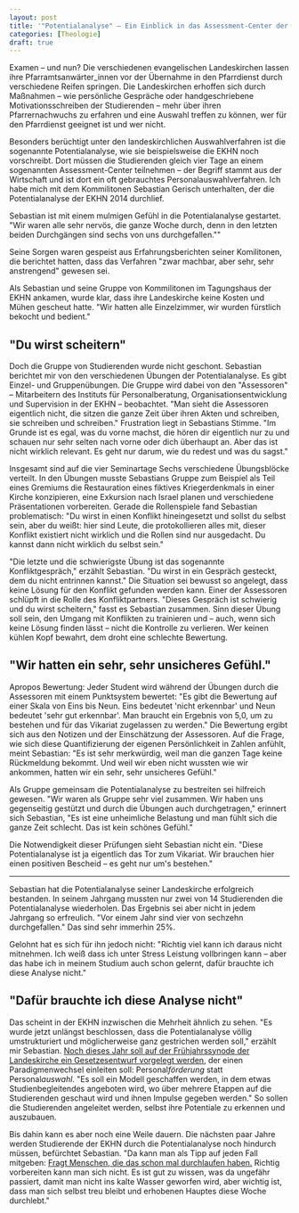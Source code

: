 ```yaml
---
layout: post
title: '"Potentialanalyse" – Ein Einblick in das Assessment-Center der EKHN'
categories: [Theologie]
draft: true
---
```


Examen – und nun? Die verschiedenen evangelischen Landeskirchen lassen ihre Pfarramtsanwärter_innen vor der Übernahme in den Pfarrdienst durch verschiedene Reifen springen. Die Landeskirchen erhoffen sich durch Maßnahmen – wie persönliche Gespräche oder handgeschriebene Motivationsschreiben der Studierenden – mehr über ihren Pfarrernachwuchs zu erfahren und eine Auswahl treffen zu können, wer für den Pfarrdienst geeignet ist und wer nicht.

Besonders berüchtigt unter den landeskirchlichen Auswahlverfahren ist die sogenannte Potentialanalyse, wie sie beispielsweise die EKHN noch vorschreibt. Dort müssen die Studierenden gleich vier Tage an einem sogenannten Assessment-Center teilnehmen – der Begriff stammt aus der Wirtschaft und ist dort ein oft gebrauchtes Personalauswahlverfahren. Ich habe mich mit dem Kommilitonen Sebastian Gerisch unterhalten, der die Potentialanalyse der EKHN 2014 durchlief.

Sebastian ist mit einem mulmigen Gefühl in die Potentialanalyse gestartet. "Wir waren alle sehr nervös, die ganze Woche durch, denn in den letzten beiden Durchgängen sind sechs von uns durchgefallen.""

Seine Sorgen waren gespeist aus Erfahrungsberichten seiner Komilitonen, die berichtet hatten, dass das Verfahren "zwar machbar, aber sehr, sehr anstrengend" gewesen sei. 

Als Sebastian und seine Gruppe von Kommilitonen im Tagungshaus der EKHN ankamen, wurde klar, dass ihre Landeskirche keine Kosten und Mühen gescheut hatte. "Wir hatten alle Einzelzimmer, wir wurden fürstlich bekocht und bedient."

## "Du wirst scheitern"

Doch die Gruppe von Studierenden wurde nicht geschont. Sebastian berichtet mir von den verschiedenen Übungen der Potentialanalyse. Es gibt Einzel- und Gruppenübungen. Die Gruppe wird dabei von den "Assessoren" – Mitarbeitern des Instituts für Personalberatung, Organisationsentwicklung und Supervision in der EKHN  – beobachtet. "Man sieht die Assessoren eigentlich nicht, die sitzen die ganze Zeit über ihren Akten und schreiben, sie schreiben und schreiben." Frustration liegt in Sebastians Stimme. "Im Grunde ist es egal, was du vorne machst, die hören dir eigentlich nur zu und schauen nur sehr selten nach vorne oder dich überhaupt an. Aber das ist nicht wirklich relevant. Es geht nur darum, wie du redest und was du sagst."

Insgesamt sind auf die vier Seminartage Sechs verschiedene Übungsblöcke verteilt. In den Übungen musste Sebastians Gruppe zum Beispiel als Teil eines Gremiums die Restauration eines fiktives Kriegerdenkmals in einer Kirche konzipieren, eine Exkursion nach Israel planen und verschiedene Präsentationen vorbereiten. Gerade die Rollenspiele fand Sebastian problematisch: "Du wirst in einen Konflikt hineingesetzt und sollst du selbst sein, aber du weißt: hier sind Leute, die protokollieren alles mit, dieser Konflikt existiert nicht wirklich und die Rollen sind nur ausgedacht. Du kannst dann nicht wirklich du selbst sein."

"Die letzte und die schwierigste Übung ist das sogenannte Konfliktgespräch," erzählt Sebastian. "Du wirst in ein Gespräch gesteckt, dem du nicht entrinnen kannst." Die Situation sei bewusst so angelegt, dass keine Lösung für den Konflikt gefunden werden kann. Einer der Assessoren schlüpft in die Rolle des Konfliktpartners. "Dieses Gespräch ist schwierig und du wirst scheitern," fasst es Sebastian zusammen. Sinn dieser Übung soll sein, den Umgang mit Konflikten zu trainieren und – auch, wenn sich keine Lösung finden lässt – nicht die Kontrolle zu verlieren. Wer keinen kühlen Kopf bewahrt, dem droht eine schlechte Bewertung.

## "Wir hatten ein sehr, sehr unsicheres Gefühl."

Apropos Bewertung: Jeder Student wird während der Übungen durch die Assessoren mit einem Punktsystem bewertet: "Es gibt die Bewertung auf einer Skala von Eins bis Neun. Eins bedeutet 'nicht erkennbar' und Neun bedeutet 'sehr gut erkennbar'. Man braucht ein Ergebnis von 5,0, um zu bestehen und für das Vikariat zugelassen zu werden." Die Bewertung ergibt sich aus den Notizen und der Einschätzung der Assessoren. Auf die Frage, wie sich diese Quantifizierung der eigenen Persönlichkeit in Zahlen anfühlt, meint Sebastian: "Es ist sehr merkwürdig, weil man die ganzen Tage keine Rückmeldung bekommt.  Und weil wir eben nicht wussten wie wir ankommen, hatten wir ein sehr, sehr unsicheres Gefühl."

Als Gruppe gemeinsam die Potentialanalyse zu bestreiten sei hilfreich gewesen. "Wir waren als Gruppe sehr viel zusammen. Wir haben uns gegenseitig gestützt und durch die Übungen auch durchgetragen," erinnert sich Sebastian, "Es ist eine unheimliche Belastung und man fühlt sich die ganze Zeit schlecht. Das ist kein schönes Gefühl."

Die Notwendigkeit dieser Prüfungen sieht Sebastian nicht ein. "Diese Potentialanalyse ist ja eigentlich das Tor zum Vikariat. Wir brauchen hier einen positiven Bescheid – es geht nur um's bestehen."

-----

Sebastian hat die Potentialanalyse seiner Landeskirche erfolgreich bestanden. In seinem Jahrgang mussten nur zwei von 14 Studierenden die Potentialanalyse wiederholen. Das Ergebnis sei aber nicht in jedem Jahrgang so erfreulich. "Vor einem Jahr sind vier von sechzehn durchgefallen." Das sind sehr immerhin 25%. 

Gelohnt hat es sich für ihn jedoch nicht: "Richtig viel kann ich daraus nicht mitnehmen. Ich weiß dass ich unter Stress Leistung vollbringen kann – aber das habe ich in meinem Studium auch schon gelernt, dafür brauchte ich diese Analyse nicht."

## "Dafür brauchte ich diese Analyse nicht"

Das scheint in der EKHN inzwischen die Mehrheit ähnlich zu sehen. "Es wurde jetzt unlängst beschlossen, dass die Potentialanalyse völlig umstrukturiert und möglicherweise ganz gestrichen werden soll," erzählt mir Sebastian. [Noch dieses Jahr soll auf der Frühjahrssynode der Landeskirche ein Gesetzesentwurf vorgelegt werden](http://ekhn.interseth.de/was-wir-machen/potentialanalyse/), der einen Paradigmenwechsel einleiten soll: Personal*förderung* statt Personal*auswahl*. "Es soll ein Modell geschaffen werden, in dem etwas Studienbegleitendes angeboten wird, wo über mehrere Etappen auf die Studierenden geschaut wird und ihnen Impulse gegeben werden." So sollen die Studierenden angeleitet werden, selbst ihre Potentiale zu erkennen und auszubauen.

Bis dahin kann es aber noch eine Weile dauern. Die nächsten paar Jahre werden Studierende der EKHN durch die Potentialanalyse noch hindurch müssen, befürchtet Sebastian. "Da kann man als Tipp auf jeden Fall mitgeben: [Fragt Menschen, die das schon mal durchlaufen haben.](http://www.ekhn-studierende.de/potentialanalyse.html) Richtig vorbereiten kann man sich nicht. Es ist gut zu wissen, was da ungefähr passiert, damit man nicht ins kalte Wasser geworfen wird, aber wichtig ist, dass man sich selbst treu bleibt und erhobenen Hauptes diese Woche durchlebt."